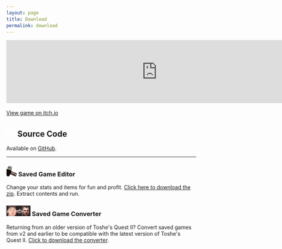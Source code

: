 ```yaml
---
layout: page
title: Download
permalink: download
---
```


<iframe id="itchio-widget" frameborder="0" src="https://itch.io/embed/2240192?bg_color=fdf6e3&amp;fg_color=000000&amp;link_color=24828b&amp;border_color=c5bba3" width="800" height="167"><a href="https://yaouw.itch.io/toshes-quest-ii">Toshe's Quest II by yaouw</a></iframe>

<a class="widget-fallback" target="_blank" href="https://yaouw.itch.io/toshes-quest-ii">View game on itch.io</a>

## <svg width="24.5" height="25" viewBox="0 0 98 96" xmlns="http://www.w3.org/2000/svg"><path class="monocolour" fill-rule="evenodd" clip-rule="evenodd" d="M48.854 0C21.839 0 0 22 0 49.217c0 21.756 13.993 40.172 33.405 46.69 2.427.49 3.316-1.059 3.316-2.362 0-1.141-.08-5.052-.08-9.127-13.59 2.934-16.42-5.867-16.42-5.867-2.184-5.704-5.42-7.17-5.42-7.17-4.448-3.015.324-3.015.324-3.015 4.934.326 7.523 5.052 7.523 5.052 4.367 7.496 11.404 5.378 14.235 4.074.404-3.178 1.699-5.378 3.074-6.6-10.839-1.141-22.243-5.378-22.243-24.283 0-5.378 1.94-9.778 5.014-13.2-.485-1.222-2.184-6.275.486-13.038 0 0 4.125-1.304 13.426 5.052a46.97 46.97 0 0 1 12.214-1.63c4.125 0 8.33.571 12.213 1.63 9.302-6.356 13.427-5.052 13.427-5.052 2.67 6.763.97 11.816.485 13.038 3.155 3.422 5.015 7.822 5.015 13.2 0 18.905-11.404 23.06-22.324 24.283 1.78 1.548 3.316 4.481 3.316 9.126 0 6.6-.08 11.897-.08 13.526 0 1.304.89 2.853 3.316 2.364 19.412-6.52 33.405-24.935 33.405-46.691C97.707 22 75.788 0 48.854 0z" fill="#fff"/></svg> Source Code

Available on [GitHub](https://github.com/1bengardner/toshes-quest-ii).

---

### ![](assets/img/hammer.png) Saved Game Editor

Change your stats and items for fun and profit. [Click here to download the zip](https://github.com/1bengardner/toshes-quest-ii-editor/releases/download/v1.0.0/editor.zip). Extract contents and run.

### ![](assets/img/convert.png) Saved Game Converter

Returning from an older version of Toshe's Quest II? Convert saved games from v2 and earlier to be compatible with the latest version of Toshe's Quest II. [Click to download the converter](https://github.com/1bengardner/toshes-quest-ii-converter/releases/download/v1.0.0/Converter.exe).

<script type="text/javascript">
  const widget = document.getElementById("itchio-widget");
  if (window.innerWidth < 860) {
    widget.width = 208;
  } else {
    widget.width = 800;
  }
</script>
